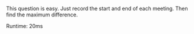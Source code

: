 This question is easy. Just record the start and end of each meeting. Then find the maximum difference.

Runtime: 20ms
